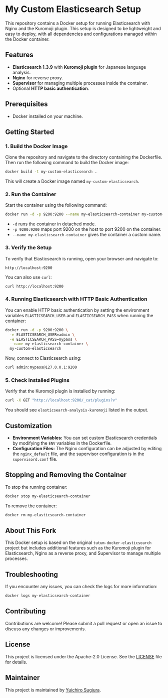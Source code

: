 # My Custom Elasticsearch Setup

This repository contains a Docker setup for running Elasticsearch with Nginx and the Kuromoji plugin. This setup is designed to be lightweight and easy to deploy, with all dependencies and configurations managed within the Docker container.

## Features

- **Elasticsearch 1.3.9** with **Kuromoji plugin** for Japanese language analysis.
- **Nginx** for reverse proxy.
- **Supervisor** for managing multiple processes inside the container.
- Optional **HTTP basic authentication**.

## Prerequisites

- Docker installed on your machine.

## Getting Started

### 1. Build the Docker Image

Clone the repository and navigate to the directory containing the Dockerfile. Then run the following command to build the Docker image:

```bash
docker build -t my-custom-elasticsearch .
```

This will create a Docker image named `my-custom-elasticsearch`.

### 2. Run the Container

Start the container using the following command:

```bash
docker run -d -p 9200:9200 --name my-elasticsearch-container my-custom-elasticsearch
```

- `-d` runs the container in detached mode.
- `-p 9200:9200` maps port 9200 on the host to port 9200 on the container.
- `--name my-elasticsearch-container` gives the container a custom name.

### 3. Verify the Setup

To verify that Elasticsearch is running, open your browser and navigate to:

```
http://localhost:9200
```

You can also use `curl`:

```bash
curl http://localhost:9200
```

### 4. Running Elasticsearch with HTTP Basic Authentication

You can enable HTTP basic authentication by setting the environment variables `ELASTICSEARCH_USER` and `ELASTICSEARCH_PASS` when running the container:

```bash
docker run -d -p 9200:9200 \
  -e ELASTICSEARCH_USER=admin \
  -e ELASTICSEARCH_PASS=mypass \
  --name my-elasticsearch-container \
  my-custom-elasticsearch
```

Now, connect to Elasticsearch using:

```bash
curl admin:mypass@127.0.0.1:9200
```

### 5. Check Installed Plugins

Verify that the Kuromoji plugin is installed by running:

```bash
curl -X GET "http://localhost:9200/_cat/plugins?v"
```

You should see `elasticsearch-analysis-kuromoji` listed in the output.

## Customization

- **Environment Variables:** You can set custom Elasticsearch credentials by modifying the `ENV` variables in the Dockerfile.
- **Configuration Files:** The Nginx configuration can be adjusted by editing the `nginx_default` file, and the supervisor configuration is in the `supervisord.conf` file.

## Stopping and Removing the Container

To stop the running container:

```bash
docker stop my-elasticsearch-container
```

To remove the container:

```bash
docker rm my-elasticsearch-container
```

## About This Fork

This Docker setup is based on the original `tutum-docker-elasticsearch` project but includes additional features such as the Kuromoji plugin for Elasticsearch, Nginx as a reverse proxy, and Supervisor to manage multiple processes.

## Troubleshooting

If you encounter any issues, you can check the logs for more information:

```bash
docker logs my-elasticsearch-container
```

## Contributing

Contributions are welcome! Please submit a pull request or open an issue to discuss any changes or improvements.

## License

This project is licensed under the Apache-2.0 License. See the [LICENSE](LICENSE) file for details.

## Maintainer

This project is maintained by [Yuichiro Sugiura](mailto:yuichirol@activewave.com).
